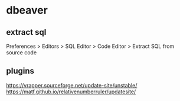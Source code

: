 # dbeaver
## extract sql
Preferences > Editors > SQL Editor > Code Editor > Extract SQL from source code
## plugins
https://vrapper.sourceforge.net/update-site/unstable/ 
https://matf.github.io/relativenumberruler/updatesite/
